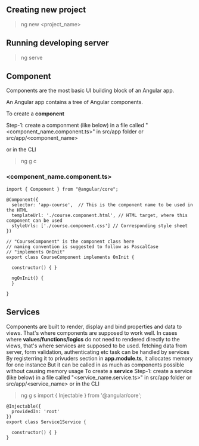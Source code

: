 ## **Creating new project**
> ng new <project_name>

## **Running developing server** 
> ng serve 

## **Component**
Components are the most basic UI building block of an Angular app.

An Angular app contains a tree of Angular components.

To create a **component** 

Step-1: create a componment (like below) in a file called "<component_name.component.ts>" in src/app folder or src/app/<component_name>

or in the CLI 

> ng g c <ComponentName>

### **<component_name.component.ts>**
    import { Component } from "@angular/core";

    @Component({
      selector: 'app-course',  // This is the component name to be used in the HTML
      templateUrl: './course.component.html', // HTML target, where this component can be used
      styleUrls: ['./course.component.css'] // Corresponding style sheet
    })

    // "CourseComponent" is the component class here
    // naming convention is suggested to follow as PascalCase
    // "implements OnInit"
    export class CourseComponent implements OnInit {

      constructor() { }

      ngOnInit() {
      }

    }

## **Services**
Components are built to render, display and bind properties and data to views. That's where components are supposed to work well. 
In cases where **values/functions/logics** do not need to rendered directly to the views, that's where services are supposed to be used.
fetching data from server, form validation, authenticating etc task can be handled by services
By registerring it to privuders section in **app.module.ts**, it allocates memory for one instance
But it can be called in as much as components possible without causing memory usage
To create a **service** 
Step-1: create a service (like below) in a file called "<service_name.service.ts>" in src/app folder or src/app/<service_name>
or in the CLI 
> ng g s <ServicetName>
    import { Injectable } from '@angular/core';

    @Injectable({
      providedIn: 'root'
    })
    export class Service1Service {

      constructor() { }
    }